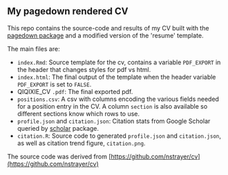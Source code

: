 ## My pagedown rendered CV

This repo contains the source-code and results of my CV built with the [pagedown package](https://pagedown.rbind.io) and a modified version of the 'resume' template.

The main files are:

- `index.Rmd`: Source template for the cv, contains a variable `PDF_EXPORT` in the header that changes styles for pdf vs html.
- `index.html`: The final output of the template when the header variable `PDF_EXPORT` is set to `FALSE`.
- QIQIXIE_CV `.pdf`: The final exported pdf.
- `positions.csv`: A csv with columns encoding the various fields needed for a position entry in the CV. A column `section` is also available so different sections know which rows to use.
- `profile.json` and `citation.json`: Citation stats from Google Scholar queried by [scholar](https://cran.r-project.org/package=scholar) package.
- `citation.R`: Source code to generated `profile.json` and `citation.json`, as well as citation trend figure, `citation.png`.

The source code was derived from [https://github.com/nstrayer/cv](https://github.com/nstrayer/cv)
